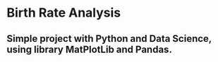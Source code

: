 # Birth Rate Analysis

## Simple project with Python and Data Science, using library MatPlotLib and Pandas.


